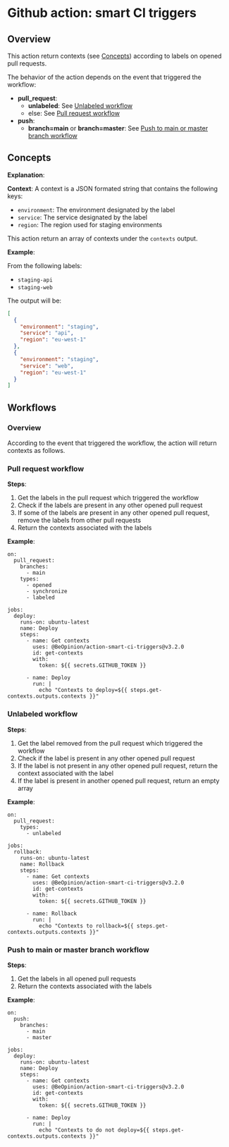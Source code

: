 # Github action: smart CI triggers

## Overview

This action return contexts (see [Concepts](#Concepts)) according to labels on opened pull requests.

The behavior of the action depends on the event that triggered the workflow:

- **pull_request**:
  - **unlabeled**: See [Unlabeled workflow](#unlabeled-workflow)
  - else: See [Pull request workflow](#pull-request-workflow)
- **push**:
  - **branch=main** or **branch=master**: See [Push to main or master branch workflow](#push-to-main-or-master-branch-workflow)

## Concepts

**Explanation**:

**Context**: A context is a JSON formated string that contains the following keys:

- `environment`: The environment designated by the label
- `service`: The service designated by the label
- `region`: The region used for staging environments

This action return an array of contexts under the `contexts` output.

**Example**:

From the following labels:

- `staging-api`
- `staging-web`

The output will be:

```json
[
  {
    "environment": "staging",
    "service": "api",
    "region": "eu-west-1"
  },
  {
    "environment": "staging",
    "service": "web",
    "region": "eu-west-1"
  }
]
```

## Workflows

### Overview

According to the event that triggered the workflow, the action will return contexts as follows.

### Pull request workflow

**Steps**:

1. Get the labels in the pull request which triggered the workflow
2. Check if the labels are present in any other opened pull request
3. If some of the labels are present in any other opened pull request, remove the labels from other pull requests
4. Return the contexts associated with the labels

**Example**:

```
on:
  pull_request:
    branches:
      - main
    types:
      - opened
      - synchronize
      - labeled

jobs:
  deploy:
    runs-on: ubuntu-latest
    name: Deploy
    steps:
      - name: Get contexts
        uses: @BeOpinion/action-smart-ci-triggers@v3.2.0
        id: get-contexts
        with:
          token: ${{ secrets.GITHUB_TOKEN }}

      - name: Deploy
        run: |
          echo "Contexts to deploy=${{ steps.get-contexts.outputs.contexts }}"
```

### Unlabeled workflow

**Steps**:

1. Get the label removed from the pull request which triggered the workflow
2. Check if the label is present in any other opened pull request
3. If the label is not present in any other opened pull request, return the context associated with the label
4. If the label is present in another opened pull request, return an empty array

**Example**:

```
on:
  pull_request:
    types:
      - unlabeled

jobs:
  rollback:
    runs-on: ubuntu-latest
    name: Rollback
    steps:
      - name: Get contexts
        uses: @BeOpinion/action-smart-ci-triggers@v3.2.0
        id: get-contexts
        with:
          token: ${{ secrets.GITHUB_TOKEN }}

      - name: Rollback
        run: |
          echo "Contexts to rollback=${{ steps.get-contexts.outputs.contexts }}"
```

### Push to main or master branch workflow

**Steps**:

1. Get the labels in all opened pull requests
2. Return the contexts associated with the labels

**Example**:

```
on:
  push:
    branches:
      - main
      - master

jobs:
  deploy:
    runs-on: ubuntu-latest
    name: Deploy
    steps:
      - name: Get contexts
        uses: @BeOpinion/action-smart-ci-triggers@v3.2.0
        id: get-contexts
        with:
          token: ${{ secrets.GITHUB_TOKEN }}

      - name: Deploy
        run: |
          echo "Contexts to do not deploy=${{ steps.get-contexts.outputs.contexts }}"
```
